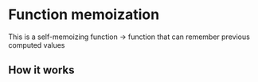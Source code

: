 # Function memoization

This is a self-memoizing function -> function that can remember previous computed values

## How it works 

